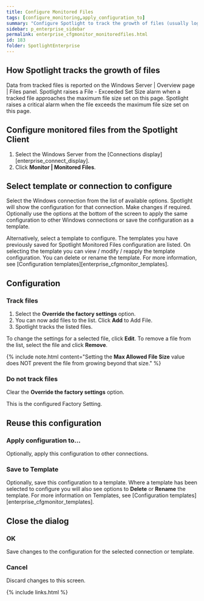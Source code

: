 ```yaml
---
title: Configure Monitored Files
tags: [configure_monitoring,apply_configuration_to]
summary: "Configure Spotlight to track the growth of files (usually log files) on monitored Windows Server."
sidebar: p_enterprise_sidebar
permalink: enterprise_cfgmonitor_monitoredfiles.html
id: 183
folder: SpotlightEnterprise
---
```



## How Spotlight tracks the growth of files

Data from tracked files is reported on the Windows Server \| Overview page \| Files panel. Spotlight raises a File - Exceeded Set Size alarm when a tracked file approaches the maximum file size set on this page. Spotlight raises a critical alarm when the file exceeds the maximum file size set on this page.

## Configure monitored files from the Spotlight Client

1. Select the Windows Server from the [Connections display][enterprise_connect_display].
2. Click **Monitor \| Monitored Files**.

## Select template or connection to configure

Select the Windows connection from the list of available options. Spotlight will show the configuration for that connection. Make changes if required. Optionally use the options at the bottom of the screen to apply the same configuration to other Windows connections or save the configuration as a template.

Alternatively, select a template to configure. The templates you have previously saved for Spotlight Monitored Files configuration are listed. On selecting the template you can view / modify / reapply the template configuration. You can delete or rename the template. For more information, see [Configuration templates][enterprise_cfgmonitor_templates].

## Configuration

### Track files

1. Select the **Override the factory settings** option.
2. You can now add files to the list. Click **Add** to Add File.
3. Spotlight tracks the listed files.

To change the settings for a selected file, click **Edit**. To remove a file from the list, select the file and click **Remove**.

{% include note.html content="Setting the **Max Allowed File Size** value does NOT prevent the file from growing beyond that size." %}


### Do not track files

Clear the **Override the factory settings** option.

This is the configured Factory Setting.


## Reuse this configuration

### Apply configuration to…  

Optionally, apply this configuration to other connections.

### Save to Template  

Optionally, save this configuration to a template. Where a template has been selected to configure you will also see options to **Delete** or **Rename** the template. For more information on Templates, see [Configuration templates][enterprise_cfgmonitor_templates].


## Close the dialog

### OK

Save changes to the configuration for the selected connection or template.

### Cancel

Discard changes to this screen.


{% include links.html %}
